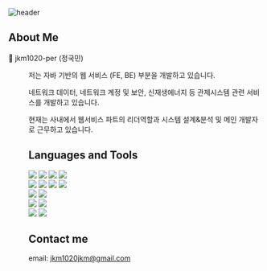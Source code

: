 
![header](https://capsule-render.vercel.app/api?type=waving&color=gradient&customColorList=0,2,2,5,30height=300&section=header&text=WELCOME&fontSize=90)
## About Me ##
👨 jkm1020-per (정국민)
<dir>
  <p>저는 자바 기반의 웹 서비스 (FE, BE) 부분을 개발하고 있습니다.</p>
  <p>네트워크 데이터, 네트워크 계정 및 보안, 신재생에너지 등 관제시스템 관련 서비스를 개발하고 있습니다.</p>
  <p>현재는 사내에서 웹서비스 파트의 리더역할과 시스템 설계&분석 및 메인 개발자로 근무하고 있습니다.</p>
</div>

## Languages and Tools ##
<div>
  <img src="https://img.shields.io/badge/Spring-lightgrey?style=plastic&logo=Spring&logoColor=#6DB33F">
  <img src="https://img.shields.io/badge/SpringBoot-lightgrey?style=plastic&logo=Spring Boot&logoColor=#6DB33F">
  <img src="https://img.shields.io/badge/java-green?style=plastic">
  <img src="https://img.shields.io/badge/JSP-blue?style=plastic">
</div>
<div>
  <img src="https://img.shields.io/badge/HTML-green?style=plastic&logo=HTML5&logoColor=#E34F26">
  <img src="https://img.shields.io/badge/Javascript-yellowgreen?style=plastic&logo=JavaScript&logoColor=#F7DF1E">
  <img src="https://img.shields.io/badge/jQueryt-blue?style=plastic&logo=jQuery&logoColor=#0769AD">
  <img src="https://img.shields.io/badge/Ionic-blue?style=plastic&logo=Ionic&logoColor=#3880FF">
<div>
<div>
  <img src="https://img.shields.io/badge/MySQL-DDE072?style=plastic&logo=MySQL&logoColor=#4479A1">
  <img src="https://img.shields.io/badge/PostgreSQL-DDE072?style=plastic&logo=PostgreSQL&logoColor=#4169E1">
<div>
<div>
  <img src="https://img.shields.io/badge/GitHub-black?style=plastic&logo=GitHub&logoColor=#181717">
  <img src="https://img.shields.io/badge/SVN-black?style=plastic">
<div>
<div>
  <img src="https://img.shields.io/badge/Eclipse-2C2255?style=plastic&logo=Eclipse IDE&logoColor=#2C2255">
  <img src="https://img.shields.io/badge/STS-green?style=plastic&logo=Spring&logoColor=#6DB33F">
<div>

## Contact me ##
email: jkm1020jkm@gmail.com  
<!--
![footer](https://capsule-render.vercel.app/api?section=footer&type=waving&color=gradient&customColorList=0,2,2,5,30)
-->

<!--
**jkm1020-per/jkm1020-per** is a ✨ _special_ ✨ repository because its `README.md` (this file) appears on your GitHub profile.

Here are some ideas to get you started:

- 🔭 I’m currently working on ...
- 🌱 I’m currently learning ...
- 👯 I’m looking to collaborate on ...
- 🤔 I’m looking for help with ...
- 💬 Ask me about ...
- 📫 How to reach me: ...
- 😄 Pronouns: ...
- ⚡ Fun fact: ...
-->
